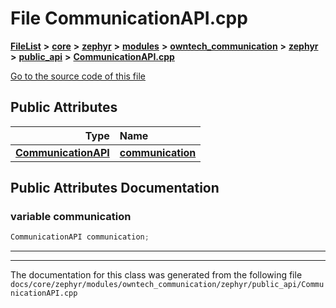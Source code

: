 

# File CommunicationAPI.cpp



[**FileList**](files.md) **>** [**core**](dir_771164b9325b04f1442f7a3ffa8ecb89.md) **>** [**zephyr**](dir_09002e7ce91f09aeb040dfd1861a47f4.md) **>** [**modules**](dir_6d0fb8ab814c517e7f155fb837e32f72.md) **>** [**owntech\_communication**](dir_c4fe9b0224a9586dd317852c3c5604f8.md) **>** [**zephyr**](dir_ed8beaa694e779377b0049b01e5ade22.md) **>** [**public\_api**](dir_acc3fb8fb6f052bdbe10ff0fa1d04fcf.md) **>** [**CommunicationAPI.cpp**](CommunicationAPI_8cpp.md)

[Go to the source code of this file](CommunicationAPI_8cpp_source.md)
























## Public Attributes

| Type | Name |
| ---: | :--- |
|  [**CommunicationAPI**](classCommunicationAPI.md) | [**communication**](#variable-communication)  <br> |












































## Public Attributes Documentation




### variable communication 

```C++
CommunicationAPI communication;
```




<hr>

------------------------------
The documentation for this class was generated from the following file `docs/core/zephyr/modules/owntech_communication/zephyr/public_api/CommunicationAPI.cpp`

